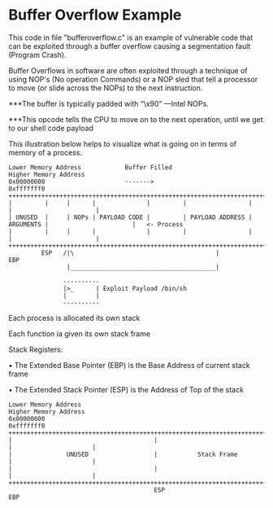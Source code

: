 # Buffer Overflow Example

This code in file "bufferoverflow.c" is an example of vulnerable code that can be exploited through a buffer overflow causing a segmentation fault (Program Crash).

Buffer Overflows in software are often exploited through a technique of using NOP's (No operation Commands) or a NOP sled that tell a processor to move (or slide across the NOPs) to the next instruction.

***The buffer is typically padded with “\x90” —Intel NOPs.

***This opcode tells the CPU to move on to the next operation, until we get to our shell code payload

This illustration below helps to visualize what is going on in terms of memory of a process.


    Lower Memory Address            Buffer Filled                                     Higher Memory Address
    0x00000000                      ------->                                                     0xfffffff0
    +++++++++++++++++++++++++++++++++++++++++++++++++++++++++++++++++++++++++++++++++++++++++++++++++++++++
    |         |     |      |              |         |                 |           |                       |
    | UNUSED  |     | NOPs | PAYLOAD CODE |         | PAYLOAD ADDRESS | ARGUMENTS |                       |   <- Process
    |         |     |      |              |         |                 |           |                       |
    +++++++++++++++++++++++++++++++++++++++++++++++++++++++++++++++++++++++++++++++++++++++++++++++++++++++
             ESP   /|\                                       |                   EBP
                    |________________________________________|
                   
                   ----------
                   |>_      | Exploit Payload /bin/sh 
                   |        |
                   ----------
                   
  
Each process is allocated its own stack

Each function ia given its own stack frame

Stack Registers:

• The Extended Base Pointer (EBP) is the Base Address of current stack frame

• The Extended Stack Pointer (ESP) is the Address of Top of the stack

    Lower Memory Address                                                              Higher Memory Address
    0x00000000                                                                                   0xfffffff0
    +++++++++++++++++++++++++++++++++++++++++++++++++++++++++++++++++++++++++++++++++++++++++++++++++++++++
    |                                       |                                      |                      |
    |               UNUSED                  |           Stack Frame                |                      |
    |                                       |                                      |                      |
    +++++++++++++++++++++++++++++++++++++++++++++++++++++++++++++++++++++++++++++++++++++++++++++++++++++++
                                            ESP                                   EBP
                             
